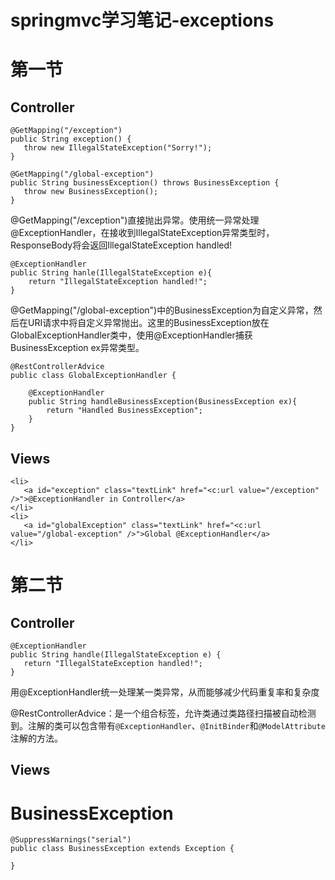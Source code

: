 # springmvc学习笔记-exceptions

# 第一节

## Controller

```
@GetMapping("/exception")
public String exception() {
   throw new IllegalStateException("Sorry!");
}

@GetMapping("/global-exception")
public String businessException() throws BusinessException {
   throw new BusinessException();
}
```

@GetMapping("/exception")直接抛出异常。使用统一异常处理@ExceptionHandler，在接收到IllegalStateException异常类型时，ResponseBody将会返回IllegalStateException handled!

```
@ExceptionHandler
public String hanle(IllegalStateException e){
	return "IllegalStateException handled!";
}
```

@GetMapping("/global-exception")中的BusinessException为自定义异常，然后在URI请求中将自定义异常抛出。这里的BusinessException放在GlobalExceptionHandler类中，使用@ExceptionHandler捕获BusinessException ex异常类型。

```
@RestControllerAdvice
public class GlobalExceptionHandler {

    @ExceptionHandler
    public String handleBusinessException(BusinessException ex){
        return "Handled BusinessException";
    }
}
```

## Views

```
<li>
   <a id="exception" class="textLink" href="<c:url value="/exception" />">@ExceptionHandler in Controller</a>
</li>
<li>
   <a id="globalException" class="textLink" href="<c:url value="/global-exception" />">Global @ExceptionHandler</a>
</li>
```

# 第二节

## Controller

```
@ExceptionHandler
public String handle(IllegalStateException e) {
   return "IllegalStateException handled!";
}
```

用@ExceptionHandler统一处理某一类异常，从而能够减少代码重复率和复杂度

@RestControllerAdvice：是一个组合标签，允许类通过类路径扫描被自动检测到。注解的类可以包含带有`@ExceptionHandler`、`@InitBinder`和`@ModelAttribute`注解的方法。

## Views

# BusinessException

```
@SuppressWarnings("serial")
public class BusinessException extends Exception {

}
```
